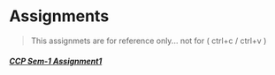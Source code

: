 # Assignments

> This assignmets are for reference only... not for ( ctrl+c / ctrl+v )

##### [CCP Sem-1 Assignment1](https://mega.nz/file/O0JGGSaK#J-8emU8wEPrLMmM1kwXxkv2U-JkjioXchHQl6PZ5mVM)
